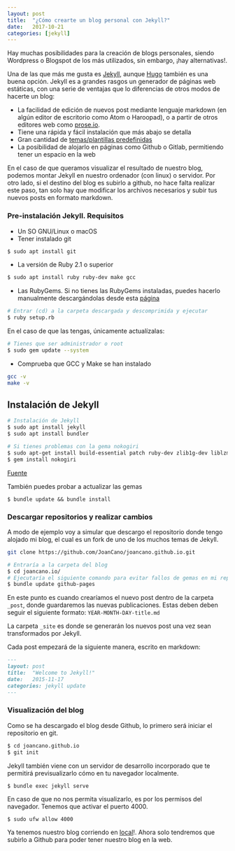```yaml
---
layout: post
title:  "¿Cómo crearte un blog personal con Jekyll?"
date:   2017-10-21
categories: [jekyll]
---
```


Hay muchas posibilidades para la creación de blogs personales, siendo Wordpress o Blogspot de los más utilizados, sin embargo, ¡hay alternativas!.

Una de las que más me gusta es [Jekyll](https://jekyllrb.com/), aunque [Hugo](https://themes.gohugo.io/) también es una buena opción. Jekyll es a grandes rasgos un generador de páginas web estáticas, con una serie de ventajas que lo diferencias de otros modos de hacerte un blog:

- La facilidad de edición de nuevos post mediante lenguaje markdown (en algún editor de escritorio como Atom o Haroopad), o a partir de otros editores web como [prose.io](http://prose.io/).
- Tiene una rápida y fácil instalación que más abajo se detalla
- Gran cantidad de [temas/plantillas predefinidas](http://jekylltheme.org/)
- La posibilidad de alojarlo en páginas como Github o Gitlab, permitiendo tener un espacio en la web

En el caso de que queramos visualizar el resultado de nuestro blog, podemos montar Jekyll en nuestro ordenador (con linux) o servidor. Por otro lado, si el destino del blog es subirlo a github, no hace falta realizar este paso, tan solo hay que modificar los archivos necesarios y subir tus nuevos posts en formato markdown.


### Pre-instalación Jekyll. Requisitos
* Un SO GNU/Linux o macOS
* Tener instalado git

```bash
$ sudo apt install git
```

* La versión de Ruby 2.1 o superior

``` bash
$ sudo apt install ruby ruby-dev make gcc
```
* Las RubyGems. Si no tienes las RubyGems instaladas, puedes hacerlo manualmente descargándolas desde esta [página](https://rubygems.org/pages/download#formats)

```bash
# Entrar (cd) a la carpeta descargada y descomprimida y ejecutar
$ ruby setup.rb
```

En el caso de que las tengas, únicamente actualízalas:

```bash
# Tienes que ser administrador o root
$ sudo gem update --system  
```

* Comprueba que GCC y Make se han instalado

```bash
gcc -v
make -v
```

## Instalación de Jekyll

```bash
# Instalación de Jekyll
$ sudo apt install jekyll 
$ sudo apt install bundler

# Si tienes problemas con la gema nokogiri
$ sudo apt-get install build-essential patch ruby-dev zlib1g-dev liblzma-dev
$ gem install nokogiri
```

[Fuente](https://nokogiri.org/tutorials/installing_nokogiri.html)

También puedes probar a actualizar las gemas

`$ bundle update && bundle install`

### Descargar repositorios y realizar cambios

A modo de ejemplo voy a simular que descargo el repositorio donde tengo alojado mi blog, el cual es un fork de uno de los muchos temas de Jekyll.

```bash
git clone https://github.com/JoanCano/joancano.github.io.git

# Entraría a la carpeta del blog
$ cd joancano.io/
# Ejecutaría el siguiente comando para evitar fallos de gemas en mi repo
$ bundle update github-pages
```
En este punto es cuando crearíamos el nuevo post dentro de la carpeta ```_post```, donde guardaremos las nuevas publicaciones. Estas deben deben seguir el siguiente formato:  ```YEAR-MONTH-DAY-title.md```

La carpeta ```_site``` es donde se generarán los nuevos post una vez sean transformados por Jekyll.

Cada post empezará de la siguiente manera, escrito en markdown:

```markdown
---
layout: post
title:  "Welcome to Jekyll!"
date:   2015-11-17 
categories: jekyll update
---
```

### Visualización del blog

Como se ha descargado el blog desde Github, lo primero será iniciar el repositorio en git.

```bash
$ cd joancano.github.io
$ git init
```

Jekyll también viene con un servidor de desarrollo incorporado que te permitirá previsualizarlo cómo en tu navegador localmente.

```bash
$ bundle exec jekyll serve
```

En caso de que no nos permita visualizarlo, es por los permisos del navegador. Tenemos que activar el puerto 4000.


`$ sudo ufw allow 4000`


Ya tenemos nuestro blog corriendo en [local](http://localhost:4000/joancano.github.io/)!. Ahora solo tendremos que subirlo a Github para poder tener nuestro blog en la web.
